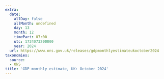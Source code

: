 ```yaml
---
extra:
  date:
    allDay: false
    allMonth: undefined
    day: 13
    month: 12
    timePart: 07:00
    utc: 1734073200000
    year: 2024
  url: https://www.ons.gov.uk/releases/gdpmonthlyestimateukoctober2024
taxonomies:
  source:
  - ONS
title: 'GDP monthly estimate, UK: October 2024'
---
```

